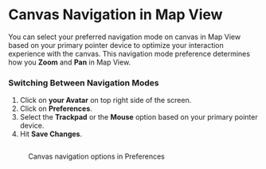# Canvas Navigation in Map View

You can select your preferred navigation mode on canvas in Map View based on your primary pointer device to optimize your interaction experience with the canvas. This navigation mode preference determines how you **Zoom** and **Pan** in Map View.

### Switching Between Navigation Modes

1. Click on **your Avatar** on top right side of the screen.
2. Click on **Preferences**.
3. Select the **Trackpad** or the **Mouse** option based on your primary pointer device.
4. Hit **Save Changes**.

<figure><img src="../../.gitbook/assets/Screenshot 2023-11-21 at 7.33.21 PM.png" alt=""><figcaption><p>Canvas navigation options in Preferences</p></figcaption></figure>
